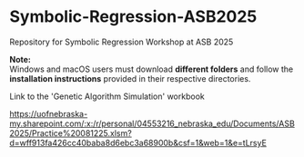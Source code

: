 # Symbolic-Regression-ASB2025
Repository for Symbolic Regression Workshop at ASB 2025

**Note:**  
Windows and macOS users must download **different folders** and follow the **installation instructions** provided in their respective directories.

Link to the 'Genetic Algorithm Simulation' workbook

https://uofnebraska-my.sharepoint.com/:x:/r/personal/04553216_nebraska_edu/Documents/ASB2025/Practice%20081225.xlsm?d=wff913fa426cc40baba8d6ebc3a68900b&csf=1&web=1&e=tLrsyE
